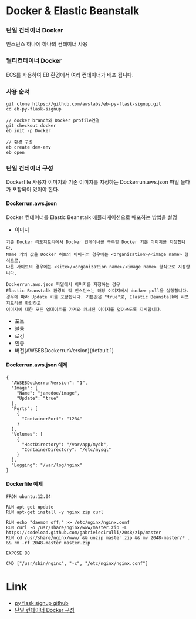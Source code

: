 # Docker & Elastic Beanstalk

### 단일 컨테이너 Docker
인스턴스 하나에 하나의 컨테이너 사용

### 멀티컨테이너 Docker
ECS를 사용하여 EB 환경에서 여러 컨테이너가 배포 됩니다.


### 사용 순서
```
git clone https://github.com/awslabs/eb-py-flask-signup.git
cd eb-py-flask-signup

// docker branch와 Docker profile연결
git checkout docker 
eb init -p Docker

// 환경 구성 
eb create dev-env
eb open
```

### 단일 컨테이너 구성
Dockerfile 사용자 이미지와 기존 이미지를 지정하는  Dockerrun.aws.json 파일 둘다가 포함되어 있어야 한다.

#### Dockerrun.aws.json
Docker 컨테이너를 Elastic Beanstalk 애플리케이션으로 배포하는 방법을 설명
- 이미지
```
기존 Docker 리포지토리에서 Docker 컨테이너를 구축할 Docker 기본 이미지를 지정합니다. 
Name 키의 값을 Docker 허브의 이미지의 경우에는 <organization>/<image name> 형식으로, 
다른 사이트의 경우에는 <site>/<organization name>/<image name> 형식으로 지정합니다.

Dockerrun.aws.json 파일에서 이미지를 지정하는 경우 
Elastic Beanstalk 환경의 각 인스턴스는 해당 이미지에서 docker pull을 실행합니다. 
경우에 따라 Update 키를 포함합니다. 기본값은 "true"로, Elastic Beanstalk에 리포지토리를 확인하고 
이미지에 대한 모든 업데이트를 가져와 캐시된 이미지를 덮어쓰도록 지시합니다.
```
- 포트
- 볼륨
- 로깅
- 인증
- 버전(AWSEBDockerrunVersion)(default 1)

#### Dockerrun.aws.json 예제
```
{
  "AWSEBDockerrunVersion": "1",
  "Image": {
    "Name": "janedoe/image",
    "Update": "true"
  },
  "Ports": [
    {
      "ContainerPort": "1234"
    }
  ],
  "Volumes": [
    {
      "HostDirectory": "/var/app/mydb",
      "ContainerDirectory": "/etc/mysql"
    }
  ],
  "Logging": "/var/log/nginx"
}
```

#### Dockerfile 예제
```
FROM ubuntu:12.04

RUN apt-get update
RUN apt-get install -y nginx zip curl

RUN echo "daemon off;" >> /etc/nginx/nginx.conf
RUN curl -o /usr/share/nginx/www/master.zip -L https://codeload.github.com/gabrielecirulli/2048/zip/master
RUN cd /usr/share/nginx/www/ && unzip master.zip && mv 2048-master/* . && rm -rf 2048-master master.zip

EXPOSE 80

CMD ["/usr/sbin/nginx", "-c", "/etc/nginx/nginx.conf"]
```



# Link
- [py flask signup github](https://github.com/aws-samples/eb-py-flask-signup/tree/docker)
- [단일 컨테이너 Docker 구성](https://docs.aws.amazon.com/ko_kr/elasticbeanstalk/latest/dg/create_deploy_docker_image.html)
